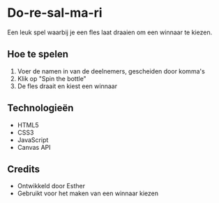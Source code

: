 # Do-re-sal-ma-ri

Een leuk spel waarbij je een fles laat draaien om een winnaar te kiezen.

## Hoe te spelen

1. Voer de namen in van de deelnemers, gescheiden door komma's
2. Klik op "Spin the bottle"
3. De fles draait en kiest een winnaar

## Technologieën

- HTML5
- CSS3
- JavaScript
- Canvas API

## Credits

- Ontwikkeld door Esther
- Gebruikt voor het maken van een winnaar kiezen 